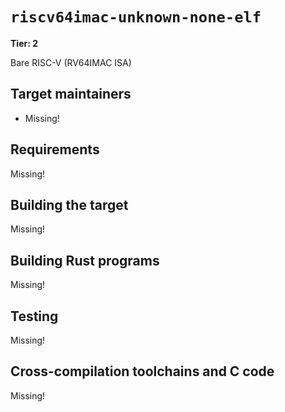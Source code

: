 # `riscv64imac-unknown-none-elf`

**Tier: 2**

Bare RISC-V (RV64IMAC ISA)

## Target maintainers

- Missing!

## Requirements

Missing!

## Building the target

Missing!

## Building Rust programs

Missing!

## Testing

Missing!

## Cross-compilation toolchains and C code

Missing!
